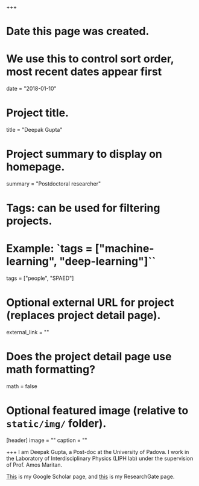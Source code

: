 +++
# Date this page was created.
# We use this to control sort order, most recent dates appear first
date = "2018-01-10"

# Project title.
title = "Deepak Gupta"

# Project summary to display on homepage.
summary = "Postdoctoral researcher"

# Tags: can be used for filtering projects.
# Example: `tags = ["machine-learning", "deep-learning"]``
tags = ["people", "SPAED"]

# Optional external URL for project (replaces project detail page).
external_link = ""

# Does the project detail page use math formatting?
math = false

# Optional featured image (relative to `static/img/` folder).
[header]
image = ""
caption = ""

+++
I am Deepak Gupta, a Post-doc at the University of Padova. I work in the Laboratory of Interdisciplinary Physics (LIPH lab) under the supervision of Prof. Amos Maritan.

[This](https://scholar.google.co.in/citations?user=SZuJousAAAAJ&hl=en) is my Google Scholar page, and [this](https://www.researchgate.net/profile/Deepak_Gupta34) is my ResearchGate page.
